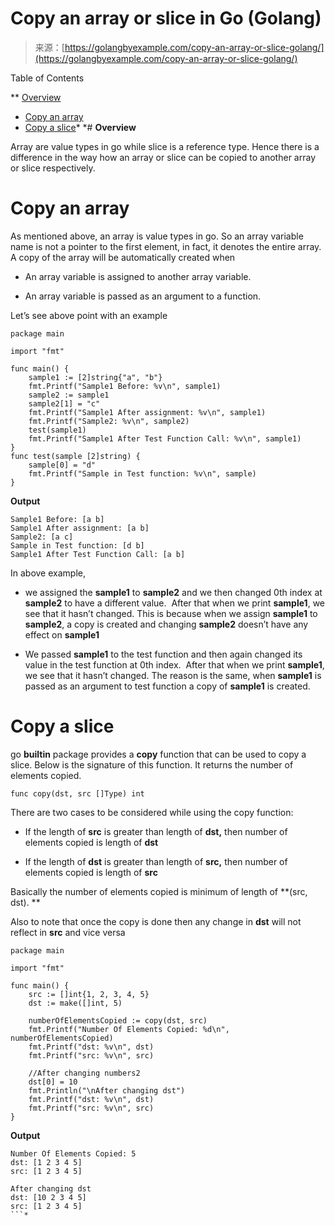 <!--yml
category: 未分类
date: 2024-10-13 06:18:50
-->

# Copy an array or slice in Go (Golang)

> 来源：[https://golangbyexample.com/copy-an-array-or-slice-golang/](https://golangbyexample.com/copy-an-array-or-slice-golang/)

Table of Contents

 **   [Overview](#Overview "Overview")
*   [Copy an array](#Copy_an_array "Copy an array")
*   [Copy a slice](#Copy_a_slice "Copy a slice")*  *# **Overview**

Array are value types in go while slice is a reference type. Hence there is a difference in the way how an array or slice can be copied to another array or slice respectively.

# **Copy an array**

As mentioned above, an array is value types in go. So an array variable name is not a pointer to the first element, in fact, it denotes the entire array. A copy of the array will be automatically created when

*   An array variable is assigned to another array variable.

*   An array variable is passed as an argument to a function.

Let’s see above point with an example

```
package main

import "fmt"

func main() {
	sample1 := [2]string{"a", "b"}
	fmt.Printf("Sample1 Before: %v\n", sample1)
	sample2 := sample1
	sample2[1] = "c"
	fmt.Printf("Sample1 After assignment: %v\n", sample1)
	fmt.Printf("Sample2: %v\n", sample2)
	test(sample1)
	fmt.Printf("Sample1 After Test Function Call: %v\n", sample1)
}
func test(sample [2]string) {
	sample[0] = "d"
	fmt.Printf("Sample in Test function: %v\n", sample)
}
```

**Output**

```
Sample1 Before: [a b]
Sample1 After assignment: [a b]
Sample2: [a c]
Sample in Test function: [d b]
Sample1 After Test Function Call: [a b]
```

In above example,

*   we assigned the **sample1** to **sample2** and we then changed 0th index at **sample2** to have a different value.  After that when we print **sample1**, we see that it hasn’t changed. This is because when we assign **sample1** to **sample2**, a copy is created and changing **sample2** doesn’t have any effect on **sample1**

*   We passed **sample1** to the test function and then again changed its value in the test function at 0th index.  After that when we print **sample1**, we see that it hasn’t changed. The reason is the same, when **sample1** is passed as an argument to test function a copy of **sample1** is created.

# **Copy a slice**

go **builtin** package provides a **copy** function that can be used to copy a slice. Below is the signature of this function. It returns the number of elements copied.

```
func copy(dst, src []Type) int
```

There are two cases to be considered while using the copy function:

*   If the length of **src** is greater than length of **dst,** then number of elements copied is length of **dst**

*   If the length of **dst** is greater than length of **src,** then number of elements copied is length of **src**

Basically the number of elements copied is minimum of length of **(src, dst). **

Also to note that once the copy is done then any change in **dst** will not reflect in **src** and vice versa

```
package main

import "fmt"

func main() {
    src := []int{1, 2, 3, 4, 5}
    dst := make([]int, 5)

    numberOfElementsCopied := copy(dst, src)
    fmt.Printf("Number Of Elements Copied: %d\n", numberOfElementsCopied)
    fmt.Printf("dst: %v\n", dst)
    fmt.Printf("src: %v\n", src)

    //After changing numbers2
    dst[0] = 10
    fmt.Println("\nAfter changing dst")
    fmt.Printf("dst: %v\n", dst)
    fmt.Printf("src: %v\n", src)
}
```

**Output**

```
Number Of Elements Copied: 5
dst: [1 2 3 4 5]
src: [1 2 3 4 5]

After changing dst
dst: [10 2 3 4 5]
src: [1 2 3 4 5]
```*